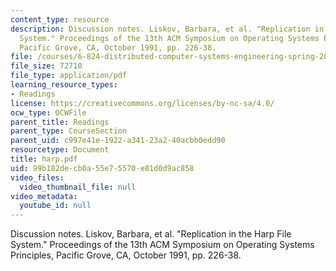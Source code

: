 ```yaml
---
content_type: resource
description: Discussion notes. Liskov, Barbara, et al. "Replication in the Harp File
  System." Proceedings of the 13th ACM Symposium on Operating Systems Principles,
  Pacific Grove, CA, October 1991, pp. 226-38.
file: /courses/6-824-distributed-computer-systems-engineering-spring-2006/99b182decb0a55e75570e81d0d9ac858_harp.pdf
file_size: 72710
file_type: application/pdf
learning_resource_types:
- Readings
license: https://creativecommons.org/licenses/by-nc-sa/4.0/
ocw_type: OCWFile
parent_title: Readings
parent_type: CourseSection
parent_uid: c997e41e-1922-a341-23a2-40acbb0edd90
resourcetype: Document
title: harp.pdf
uid: 99b182de-cb0a-55e7-5570-e81d0d9ac858
video_files:
  video_thumbnail_file: null
video_metadata:
  youtube_id: null
---
```

Discussion notes. Liskov, Barbara, et al. "Replication in the Harp File System." Proceedings of the 13th ACM Symposium on Operating Systems Principles, Pacific Grove, CA, October 1991, pp. 226-38.